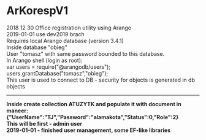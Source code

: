 # ArKorespV1
2018 12 30
Office registration utility using Arango
</br>
2019-01-01 use dev2019 brach
</br>
Requires local Arango database (version 3.4.1)</br>
Inside database "obieg"</br>
User "tomasz" with same password bounded to this database.</br>
In Arango shell (login as root): </br>
var users = require("@arangodb/users");</br>
users.grantDatabase("tomasz","obieg");</br>
This user is used to connect to DB - security for objects is generated in db objects</br>
<hr>
<b>
<div>
Inside create collection ATUZYTK and populate it with document in maneer: </br>
{"UserName":"TJ","Password":"alamakota","Status":0,"Role":2} </br>
This will be first - admin user </br>
2019-01-01 - finished user management, some EF-like libraries
</div>
</p>
